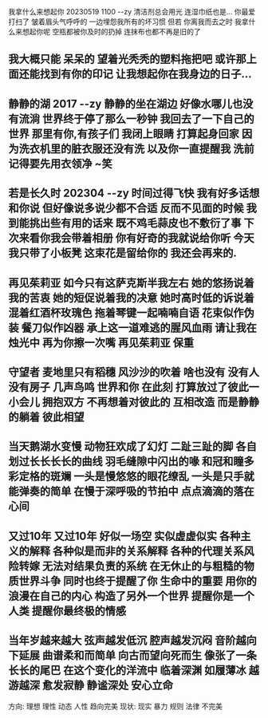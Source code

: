 
我拿什么来想起你
20230519 1100
--zy
清洁剂总会用光
连湿巾纸也是...
你最爱打扫了
皱着眉头气呼呼的
一边埋怨我所有的坏习惯
但若
你离我而去之时
我拿什么来想起你呢
空瓶都被你及时的扔掉
连抹布也都不再是旧的了

我大概只能
呆呆的
望着光秃秃的塑料拖把吧
或许那上面还能找到有你的印记
让我想起你在我身边的日子...
---
静静的湖
2017
--zy
静静的坐在湖边
好像水哪儿也没有流淌
世界终于停了那么一秒钟
我回去了一下自己的世界
那里有你,有孩子们
我闭上眼睛 打算起身回家
因为洗衣机里的脏衣服还没有洗
以及你一直提醒我
洗前记得要先用衣领净
~笑
---
若是长久时
202304
--zy
时间过得飞快
我有好多话想和你说
但好像说多说少都不合适
反而不见面的时候
我到能挑出些有用的话来
既不鸡毛蒜皮也不敷衍了事
下次来看你我会带着相册
你有好奇的我就说给你听
今天我只带了小板凳
这束花是留给你的
我还会再来的.
---
再见茱莉亚
如今只有这萨克斯半我左右
她的悠扬说着我的苦衷
她的短促说着我的决意
她时高时低的诉说着
混着红酒杯玫瑰色
拖着琴键一起喃喃自语
花束似作伪装
餐刀似作凶器
承上这一道难逃的腥风血雨
请让我在烛光中
再为你擦一次嘴
再见茱莉亚 保重
---
守望者
麦地里只有稻穗
风沙沙的吹着
啥也没有 没有人
没有房子 几声鸟鸣
世界和你 在此刻
打算放过了彼此一小会儿
拥抱双方
不再想着对彼此的
互相改造
而是静静的躺着
彼此相望
---

当天鹅湖水变慢
动物狂欢成了幻灯
二趾三趾的脚
各自划过长长长长的曲线
羽毛缝隙中闪出的喙
和冠和瞳多彩定格的斑斓
一头是慢悠悠的眼花缭乱
一头是只手就能弹奏的简单
在慢于深呼吸的节拍中
点点滴滴的落在心间
---
又过10年
又过10年
好似一场空
实似虚虚似实
各种主义的解释
各种似是而非的关系解释
各种的代理关系风险转嫁
无法对结果负责的系统
在无休止的与粗糙的物质世界斗争
同时也终于提醒了你
生命中的重要
用你的浪漫在自己的内心
构造了另外一个世界
提醒你是一个人类
提醒你最终极的情感
---
当年岁越来越大
弦声越发低沉
腔声越发沉闷
音阶越向下延展
曲谱柔和而简单
向古而望向死而生
像张了一条长长的尾巴
在这个变化的洋流中
临着深渊
如履薄冰
越游越深
愈发寂静
静谧深处
安心立命
---
方向: 理想 理性 动态 人性 趋向完美
现状: 现实 暴力 规则 法律 不完美










